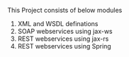This Project consists of below modules
1. XML and WSDL definations
2.  SOAP webservices using jax-ws
3. REST webservices using jax-rs
4. REST webservices using Spring
